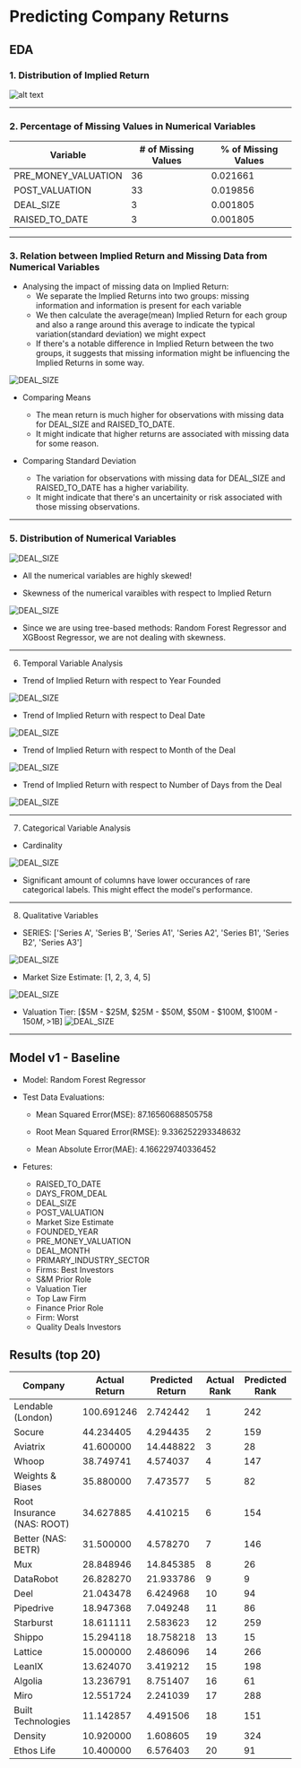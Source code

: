 # Predicting Company Returns

## EDA
### 1. Distribution of Implied Return
![alt text](https://github.com/krishna-ov/PitchBook_Deals_Data/blob/main/eda_viz/TargetVar.png)

---- 

### 2. Percentage of Missing Values in Numerical Variables
   
| Variable | # of Missing Values | % of Missing Values |
|---- | ---- | ---- |
|PRE_MONEY_VALUATION| 36 | 0.021661 |
|POST_VALUATION | 33 | 0.019856 |
|DEAL_SIZE | 3 | 0.001805 |
|RAISED_TO_DATE | 3 | 0.001805 |

----

### 3. Relation between Implied Return and Missing Data from Numerical Variables

- Analysing the impact of missing data on Implied Return:
     -   We separate the Implied Returns into two groups: missing information and information is present for each variable
     -   We then calculate the average(mean) Implied Return for each group and also a range around this average to indicate the typical variation(standard deviation) we might expect
     -   If there's a notable difference in Implied Return between the two groups, it suggests that missing information might be influencing the Implied Returns in some way. 
   
![DEAL_SIZE](https://github.com/krishna-ov/PitchBook_Deals_Data/blob/main/eda_viz/NumMissingRel.png)

- Comparing Means
    - The mean return is much higher for observations with missing data for DEAL_SIZE and RAISED_TO_DATE.
    - It might indicate that higher returns are associated with missing data for some reason.

- Comparing Standard Deviation
    -  The variation for observations with missing data for DEAL_SIZE and RAISED_TO_DATE has a higher variability.
    - It might indicate that there's an uncertainity or risk associated with those missing observations.

----

### 5. Distribution of Numerical Variables

![DEAL_SIZE](https://github.com/krishna-ov/PitchBook_Deals_Data/blob/main/eda_viz/ContiVars_DIstr.png)

- All the numerical variables are highly skewed!
  
- Skewness of the numerical varaibles with respect to Implied Return

![DEAL_SIZE](https://github.com/krishna-ov/PitchBook_Deals_Data/blob/main/eda_viz/NumVarSkew.png)

- Since we are using tree-based methods: Random Forest Regressor and XGBoost Regressor, we are not dealing with skewness.

----

6. Temporal Variable Analysis

- Trend of Implied Return with respect to Year Founded

![DEAL_SIZE](https://github.com/krishna-ov/PitchBook_Deals_Data/blob/main/eda_viz/ReturnYearFound.png)

- Trend of Implied Return with respect to Deal Date

![DEAL_SIZE](https://github.com/krishna-ov/PitchBook_Deals_Data/blob/main/eda_viz/ReturnDealD.png)

- Trend of Implied Return with respect to Month of the Deal

![DEAL_SIZE](https://github.com/krishna-ov/PitchBook_Deals_Data/blob/main/eda_viz/ReturnDealM.png)


- Trend of Implied Return with respect to Number of Days from the Deal

![DEAL_SIZE](https://github.com/krishna-ov/PitchBook_Deals_Data/blob/main/eda_viz/ReturnDealDays.png)

----

7. Categorical Variable Analysis

- Cardinality

![DEAL_SIZE](https://github.com/krishna-ov/PitchBook_Deals_Data/blob/main/eda_viz/CatVarsDist.png)

  - Significant amount of columns have lower occurances of rare categorical labels. This might effect the model's performance.

----

8. Qualitative Variables

- SERIES: ['Series A', 'Series B', 'Series A1', 'Series A2', 'Series B1', 'Series B2', 'Series A3']
  
![DEAL_SIZE](https://github.com/krishna-ov/PitchBook_Deals_Data/blob/main/eda_viz/Series.png)


- Market Size Estimate: [1, 2, 3, 4, 5]
  
![DEAL_SIZE](https://github.com/krishna-ov/PitchBook_Deals_Data/blob/main/eda_viz/MSE_Distr..png)


- Valuation Tier: [$5M - $25M, $25M - $50M, $50M - $100M, $100M - $150M, >$1B]
![DEAL_SIZE](https://github.com/krishna-ov/PitchBook_Deals_Data/blob/main/eda_viz/ValuationTier.png)


----

## Model v1 - Baseline
- Model: Random Forest Regressor
- Test Data Evaluations:
  -   Mean Squared Error(MSE): 87.16560688505758

  -   Root Mean Squared Error(RMSE): 9.336252293348632

  -   Mean Absolute Error(MAE): 4.166229740336452

- Fetures:
  -  RAISED_TO_DATE
  -  DAYS_FROM_DEAL
  -  DEAL_SIZE
  -  POST_VALUATION
  -  Market Size Estimate
  -  FOUNDED_YEAR
  -  PRE_MONEY_VALUATION
  -  DEAL_MONTH
  -  PRIMARY_INDUSTRY_SECTOR
  -  Firms: Best Investors
  -  S&M Prior Role
  -  Valuation Tier
  -  Top Law Firm
  -  Finance Prior Role
  -  Firm: Worst
  -  Quality Deals Investors
 


## Results (top 20)

 | Company |	Actual Return	| Predicted Return | Actual Rank	 | Predicted Rank
 | ----- | ----- | ----- | ----- | ----- |
| Lendable (London)	| 100.691246	| 2.742442	| 1	| 242
| Socure |	44.234405	| 4.294435	| 2	| 159
| Aviatrix | 	41.600000	| 14.448822	| 3	| 28
| Whoop	| 38.749741	| 4.574037	| 4	| 147
| Weights & Biases	| 35.880000	| 7.473577	| 5	| 82
| Root Insurance (NAS: ROOT)	| 34.627885	| 4.410215	|6	| 154
| Better (NAS: BETR)	| 31.500000	| 4.578270 | 7	| 146
| Mux	| 28.848946	| 14.845385	| 8	| 26
| DataRobot	| 26.828270	| 21.933786	| 9	| 9
| Deel	| 21.043478	| 6.424968	| 10	| 94
| Pipedrive	| 18.947368	| 7.049248	| 11	| 86
| Starburst	| 18.611111	| 2.583623	| 12	| 259
| Shippo	| 15.294118	| 18.758218	| 13	| 15
| Lattice	| 15.000000	| 2.486096	| 14	| 266
| LeanIX	| 13.624070	| 3.419212	| 15	| 198
| Algolia	| 13.236791	| 8.751407	| 16	| 61
| Miro	| 12.551724	| 2.241039	| 17	| 288
| Built Technologies	| 11.142857	| 4.491506	| 18	| 151
| Density	| 10.920000	| 1.608605	| 19	| 324
| Ethos Life	| 10.400000	| 6.576403	| 20	| 91
